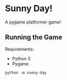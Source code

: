 # Sunny Day!
A pygame platformer game!

## Running the Game
Requirements:
- Python 3
- Pygame

```
python -m sunny-day
```
